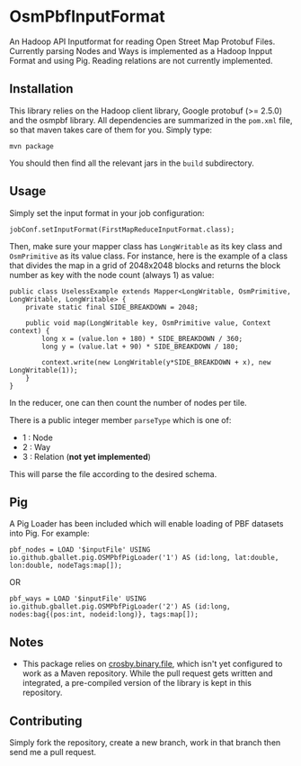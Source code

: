 OsmPbfInputFormat
=================

An Hadoop API Inputformat for reading Open Street Map Protobuf Files. Currently parsing Nodes and Ways is implemented as a Hadoop Inpput Format and using Pig. Reading relations are not currently implemented. 

Installation
------------

This library relies on the Hadoop client library, Google protobuf (>= 2.5.0) and the osmpbf library. All dependencies are summarized in the `pom.xml` file, so that maven takes care of them for you. Simply type:

	mvn package

You should then find all the relevant jars in the `build` subdirectory.

Usage
-----

Simply set the input format in your job configuration:

	jobConf.setInputFormat(FirstMapReduceInputFormat.class);

Then, make sure your mapper class has `LongWritable` as its key class and `OsmPrimitive` as its value class. For instance, here is the example of a class that divides the map in a grid of 2048x2048 blocks and returns the block number as key with the node count (always 1) as value:

	public class UselessExample extends Mapper<LongWritable, OsmPrimitive, LongWritable, LongWritable> {
		private static final SIDE_BREAKDOWN = 2048;

		public void map(LongWritable key, OsmPrimitive value, Context context) {
			long x = (value.lon + 180) * SIDE_BREAKDOWN / 360;
			long y = (value.lat + 90) * SIDE_BREAKDOWN / 180;

			context.write(new LongWritable(y*SIDE_BREAKDOWN + x), new LongWritable(1));
		}
	}

In the reducer, one can then count the number of nodes per tile.

	
There is a public integer member `parseType` which is one of:
- 1 : Node
- 2 : Way
- 3 : Relation (**not yet implemented**)


This will parse the file according to the desired schema.

Pig
---

A Pig Loader has been included which will enable loading of PBF datasets into Pig. For example:

`pbf_nodes = LOAD '$inputFile' USING io.github.gballet.pig.OSMPbfPigLoader('1') AS (id:long, lat:double, lon:double, nodeTags:map[]);`

OR

`pbf_ways = LOAD '$inputFile' USING io.github.gballet.pig.OSMPbfPigLoader('2') AS (id:long, nodes:bag{(pos:int, nodeid:long)}, tags:map[]);`

Notes
-----

 * This package relies on [crosby.binary.file](https://github.com/scrosby/OSM-binary), which isn't yet configured to work as a Maven repository. While the pull request gets written and integrated, a pre-compiled version of the library is kept in this repository.

Contributing
------------

Simply fork the repository, create a new branch, work in that branch then send me a pull request.
